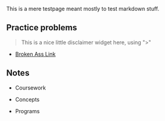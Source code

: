This is a mere testpage meant mostly to test markdown stuff. 

## Practice problems

> This is a nice little disclaimer widget here, using ">"

* [Broken Ass Link](review/mt1.html)


## Notes

* Coursework

* Concepts

* Programs


<div id="text"></div>
 
<script>
document.getElementById("text").innerHTML = "Text added by JavaScript code";
</script>



